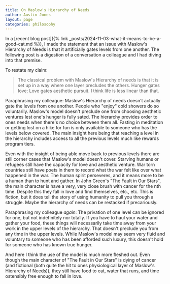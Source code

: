 ```yaml
---
title: On Maslow's Hierarchy of Needs
author: Austin Jones
layout: page
categories: philosophy
---
```


In a [recent blog post]({% link _posts/2024-11-03-what-it-means-to-be-a-good-cat.md %}), I made the statement that an issue with Maslow's Hierarchy of Needs is that it artificially gates levels from one another.
The following post is a digestion of a conversation a colleague and I had diving into that premise.

To restate my claim:

> The classical problem with Maslow's Hierarchy of needs is that it is set up in a way where one layer precludes the others.
> Hunger gates love; Love gates aesthetic pursuit.
> I think life is less linear than that.

Paraphrasing my colleague:
Maslow's Hierarchy of needs doesn't actually gate the levels from one another.
People who "enjoy" cold showers do so voluntarily.
Maslow's model doesn't preclude one from choosing aesthetic ventures lest one's hunger is fully sated.
The hierarchy provides order to ones needs when there's no choice between them all.
Fasting in meditation or getting lost on a hike for fun is only available to someone who has the levels below covered.
The main insight here being that reaching a level in the hierarchy includes access to all the previous levels much like rewards program tiers.

Even with the insight of being able move back to previous levels there are still corner cases that Maslow's model doesn't cover.
Starving humans or refugees still have the capacity for love and aesthetic venture.
War torn countries still have poets in them to record what the war felt like over what happened in the war.
The human spirit perseveres, and it means more to be a human than to hunt and gather.
In John Green's "The Fault in Our Stars", the main character is have a very, very close brush with cancer for the nth time.
Despite this they fall in love and find themselves, etc., etc.
This is fiction, but it does tell the story of using humanity to pull you through a struggle.
Maybe the hierarchy of needs can be restacked if precariously.

Paraphrasing my colleague _again_:
The privation of one level can be ignored for one, but not indefinitely nor totally.
If you have to haul your water and gather your food, these things will necessarily take time away from your work in the upper levels of the hierarchy.
That doesn't preclude you from any time in the upper levels.
While Maslow's model may seem very fluid and voluntary to someone who has been afforded such luxury, this doesn't hold for someone who has known true hunger.

And here I think the use of the model is much more fleshed out.
Even though the main character of "The Fault in Our Stars" is dying of cancer (and fictional (both quite the hit to ones physiological layer of Maslow's Hierarchy of Needs)), they still have food to eat, water that runs, and time ostensibly free enough to fall in love.
